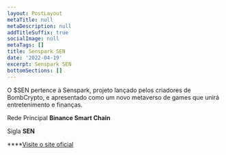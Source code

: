 ```yaml
---
layout: PostLayout
metaTitle: null
metaDescription: null
addTitleSuffix: true
socialImage: null
metaTags: []
title: Senspark SEN
date: '2022-04-19'
excerpt: Senspark SEN
bottomSections: []
---
```

O $SEN pertence à Senspark, projeto lançado pelos criadores de BombCrypto, e apresentado como um novo metaverso de games que unirá entretenimento e finanças.

Rede Principal
**Binance Smart Chain**

Sigla
**SEN**

****[Visite o site oficial](https://senspark.com/)
